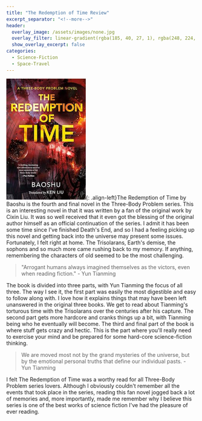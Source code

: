```yaml
---
title: "The Redemption of Time Review"
excerpt_separator: "<!--more-->"
header:
  overlay_image: /assets/images/none.jpg
  overlay_filter: linear-gradient(rgba(185, 40, 27, 1), rgba(248, 224, 5, 1))
  show_overlay_excerpt: false
categories:
  - Science-Fiction
  - Space-Travel
---
```

![the-redemption-of-time-cover](/assets/images/redemption-of-time.jpg){: .align-left}The Redemption of Time by Baoshu is the fourth and final novel in the Three-Body Problem series. This is an interesting novel in that it was written by a fan of the original work by Cixin Liu. It was so well received that it even got the blessing of the original author himself as an official continuation of the series. I admit it has been some time since I've finished Death's End, and so I had a feeling picking up this novel and getting back into the universe may present some issues. Fortunately, I felt right at home. The Trisolarans, Earth's demise, the sophons and so much more came rushing back to my memory. If anything, remembering the characters of old seemed to be the most challenging.

>"Arrogant humans always imagined themselves as the victors, even when reading fiction." - Yun Tianming

The book is divided into three parts, with Yun Tianming the focus of all three. The way I see it, the first part was easily the most digestible and easy to follow along with. I love how it explains things that may have been left unanswered in the original three books. We get to read about Tianming's torturous time with the Trisolarans over the centuries after his capture. The second part gets more hardcore and cranks things up a bit, with Tianming being who he eventually will become. The third and final part of the book is where stuff gets crazy and hectic. This is the part where you'll really need to exercise your mind and be prepared for some hard-core science-fiction thinking. 

>We are moved most not by the grand mysteries of the universe, but by the emotional personal truths that define our individual pasts. - Yun Tianming

I felt The Redemption of Time was a worthy read for all Three-Body Problem series lovers. Although I obviously couldn't remember all the events that took place in the series, reading this fan novel jogged back a lot of memories and, more importantly, made me remember why I believe this series is one of the best works of science fiction I've had the pleasure of ever reading. 